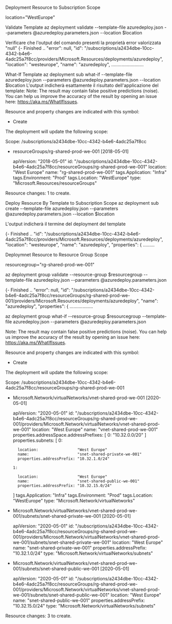 Deployment Resource to Subscription Scope

location="WestEurope"

Validate Template
az deployment validate --template-file azuredeploy.json --parameters @azuredeploy.parameters.json --location $location

Verificare che l'output del comando presenti la proprietà error valorizzata "null"
{- Finished ..
  "error": null,
  "id": "/subscriptions/a2434dbe-10cc-4342-b4e6-4adc25a7f8cc/providers/Microsoft.Resources/deployments/azuredeploy",
  "location": "westeurope",
  "name": "azuredeploy",
  .........................

What-If Template
az deployment sub what-if --template-file azuredeploy.json  --parameters @azuredeploy.parameters.json --location $location
L'output indicherà esattamente il risultato dell'applicazione del template:
Note: The result may contain false positive predictions (noise).
You can help us improve the accuracy of the result by opening an issue here: https://aka.ms/WhatIfIssues.

Resource and property changes are indicated with this symbol:
  + Create

The deployment will update the following scope:

Scope: /subscriptions/a2434dbe-10cc-4342-b4e6-4adc25a7f8cc

  + resourceGroups/rg-shared-prod-we-001 [2018-05-01]

      apiVersion:       "2018-05-01"
      id:               "/subscriptions/a2434dbe-10cc-4342-b4e6-4adc25a7f8cc/resourceGroups/rg-shared-prod-we-001"
      location:         "West Europe"
      name:             "rg-shared-prod-we-001"
      tags.Application: "Infra"
      tags.Environment: "Prod"
      tags.Location:    "WestEurope"
      type:             "Microsoft.Resources/resourceGroups"

Resource changes: 1 to create.



Deploy Resource By Template to Subscription Scope
az deployment sub create --template-file azuredeploy.json  --parameters @azuredeploy.parameters.json --location $location

L'output indicherà il termine del deployment del template

{- Finished ..
  "id": "/subscriptions/a2434dbe-10cc-4342-b4e6-4adc25a7f8cc/providers/Microsoft.Resources/deployments/azuredeploy",
  "location": "westeurope",
  "name": "azuredeploy",
  "properties": {
   .........


Deploymnet Resource to Resource Group Scope


resourcegroup="rg-shared-prod-we-001"

az deployment group validate --resource-group $resourcegroup --template-file azuredeploy.json  --parameters @azuredeploy.parameters.json


{- Finished ..
  "error": null,
  "id": "/subscriptions/a2434dbe-10cc-4342-b4e6-4adc25a7f8cc/resourceGroups/rg-shared-prod-we-001/providers/Microsoft.Resources/deployments/azuredeploy",
  "name": "azuredeploy",
  "properties": {
   ..................


az deployment group what-if --resource-group $resourcegroup --template-file azuredeploy.json  --parameters @azuredeploy.parameters.json


Note: The result may contain false positive predictions (noise).
You can help us improve the accuracy of the result by opening an issue here: https://aka.ms/WhatIfIssues.

Resource and property changes are indicated with this symbol:
  + Create

The deployment will update the following scope:

Scope: /subscriptions/a2434dbe-10cc-4342-b4e6-4adc25a7f8cc/resourceGroups/rg-shared-prod-we-001

  + Microsoft.Network/virtualNetworks/vnet-shared-prod-we-001 [2020-05-01]

      apiVersion:               "2020-05-01"
      id:                       "/subscriptions/a2434dbe-10cc-4342-b4e6-4adc25a7f8cc/resourceGroups/rg-shared-prod-we-001/providers/Microsoft.Network/virtualNetworks/vnet-shared-prod-we-001"
      location:                 "West Europe"
      name:                     "vnet-shared-prod-we-001"
      properties.addressSpace.addressPrefixes: [
        0: "10.32.0.0/20"
      ]
      properties.subnets: [
        0:

          location:                 "West Europe"
          name:                     "snet-shared-private-we-001"
          properties.addressPrefix: "10.32.1.0/24"

        1:

          location:                 "West Europe"
          name:                     "snet-shared-public-we-001"
          properties.addressPrefix: "10.32.15.0/24"

      ]
      tags.Application:         "Infra"
      tags.Environment:         "Prod"
      tags.Location:            "WestEurope"
      type:                     "Microsoft.Network/virtualNetworks"

  + Microsoft.Network/virtualNetworks/vnet-shared-prod-we-001/subnets/snet-shared-private-we-001 [2020-05-01]

      apiVersion:               "2020-05-01"
      id:                       "/subscriptions/a2434dbe-10cc-4342-b4e6-4adc25a7f8cc/resourceGroups/rg-shared-prod-we-001/providers/Microsoft.Network/virtualNetworks/vnet-shared-prod-we-001/subnets/snet-shared-private-we-001"
      location:                 "West Europe"
      name:                     "snet-shared-private-we-001"
      properties.addressPrefix: "10.32.1.0/24"
      type:                     "Microsoft.Network/virtualNetworks/subnets"

  + Microsoft.Network/virtualNetworks/vnet-shared-prod-we-001/subnets/snet-shared-public-we-001 [2020-05-01]

      apiVersion:               "2020-05-01"
      id:                       "/subscriptions/a2434dbe-10cc-4342-b4e6-4adc25a7f8cc/resourceGroups/rg-shared-prod-we-001/providers/Microsoft.Network/virtualNetworks/vnet-shared-prod-we-001/subnets/snet-shared-public-we-001"
      location:                 "West Europe"
      name:                     "snet-shared-public-we-001"
      properties.addressPrefix: "10.32.15.0/24"
      type:                     "Microsoft.Network/virtualNetworks/subnets"

Resource changes: 3 to create.





